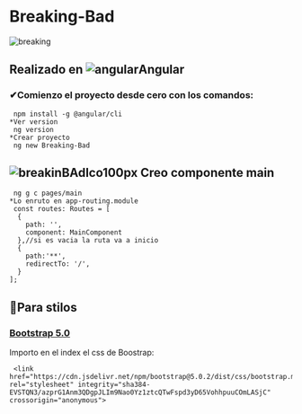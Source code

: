 #  Breaking-Bad 
![breaking](https://user-images.githubusercontent.com/71487857/216112770-05829518-e2f5-49af-902b-c096938b0042.png)
## Realizado en ![angular](https://user-images.githubusercontent.com/71487857/212993270-3cf1454e-f0d7-4164-bc01-20d5fe6469cd.png)Angular
### ✔Comienzo el proyecto desde cero con los comandos: 
```
 npm install -g @angular/cli
*Ver version
 ng version
*Crear proyecto 
 ng new Breaking-Bad
```

## ![breakinBAdIco100px](https://user-images.githubusercontent.com/71487857/216125931-0464facc-090a-4251-9737-1ee2389ca9ff.jpg) Creo componente main
```
 ng g c pages/main 
*Lo enruto en app-routing.module
 const routes: Routes = [
  {
    path: '',
    component: MainComponent
  },//si es vacia la ruta va a inicio
  {
    path:'**',
    redirectTo: '/',
  }
];

```
## 🎈Para stilos 
### [Bootstrap 5.0](https://getbootstrap.com/docs/5.0/getting-started/introduction/)
Importo en el index el css de Boostrap:
```
 <link href="https://cdn.jsdelivr.net/npm/bootstrap@5.0.2/dist/css/bootstrap.min.css" rel="stylesheet" integrity="sha384-EVSTQN3/azprG1Anm3QDgpJLIm9Nao0Yz1ztcQTwFspd3yD65VohhpuuCOmLASjC" crossorigin="anonymous">
 ```
 
 
 
 
